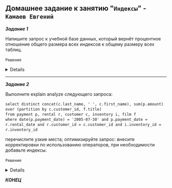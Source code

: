 ## Домашнее задание к занятию "`Индексы`" - `Камаев Евгений`

***Задание 1***

Напишите запрос к учебной базе данных, который вернёт процентное отношение общего размера всех индексов к общему размеру всех таблиц.

`Решение`

<details>

![Screnshot](https://github.com/7Evgen7/Netology/blob/main/JPG/12_05_SDBSQL/12_05_1.jpg)
  
</details>

---

***Задание 2***

Выполните explain analyze следующего запроса:

```
select distinct concat(c.last_name, ' ', c.first_name), sum(p.amount) over (partition by c.customer_id, f.title)
from payment p, rental r, customer c, inventory i, film f
where date(p.payment_date) = '2005-07-30' and p.payment_date = r.rental_date and r.customer_id = c.customer_id and i.inventory_id = r.inventory_id
```

перечислите узкие места;
оптимизируйте запрос: внесите корректировки по использованию операторов, при необходимости добавьте индексы.

`Решение`

<details>

![Screnshot](https://github.com/7Evgen7/Netology/blob/main/JPG/12_05_SDBSQL/12_05_2.jpg)
  
</details>

***КОНЕЦ***
